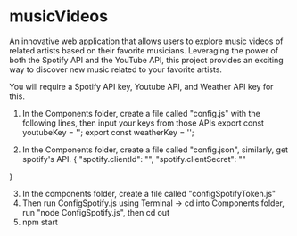 # musicVideos
An innovative web application that allows users to explore music videos of related artists based on their favorite musicians. Leveraging the power of both the Spotify API and the YouTube API, this project provides an exciting way to discover new music related to your favorite artists.

You will require a Spotify API key, Youtube API, and Weather API key for this.

1. In the Components folder, create a file called "config.js" with the following lines, then input your keys from those APIs
export const youtubeKey = ''; export const weatherKey = '';

2. In the Components folder, create a file called "config.json", similarly, get spotify's API.
{
    "spotify.clientId": "",
    "spotify.clientSecret": ""

  }

3. In the components folder, create a file called "configSpotifyToken.js"
4. Then run ConfigSpotify.js using Terminal
-> cd into Components folder, run "node ConfigSpotify.js", then cd out
5. npm start
